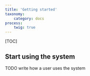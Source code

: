 ```yaml
---
title: 'Getting started'
taxonomy:
    category: docs
process:
    twig: true
---
```


[TOC]

## Start using the system
TODO write how a user uses the system
